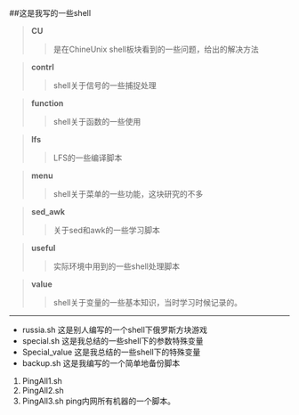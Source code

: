 ##这是我写的一些shell

> **CU**
>> 是在ChineUnix shell板块看到的一些问题，给出的解决方法

> **contrl**
>> shell关于信号的一些捕捉处理

> **function**
>> shell关于函数的一些使用

> **lfs**
>> LFS的一些编译脚本

> **menu**
>> shell关于菜单的一些功能，这块研究的不多

> **sed_awk**
>> 关于sed和awk的一些学习脚本

> **useful**
>> 实际环境中用到的一些shell处理脚本

> **value**
>> shell关于变量的一些基本知识，当时学习时候记录的。

***

- russia.sh 这是别人编写的一个shell下俄罗斯方块游戏
- special.sh 这是我总结的一些shell下的参数特殊变量
- Special_value 这是我总结的一些shell下的特殊变量
- backup.sh 这是我编写的一个简单地备份脚本

1. PingAll1.sh
2. PingAll2.sh
3. PingAll3.sh
ping内网所有机器的一个脚本。
